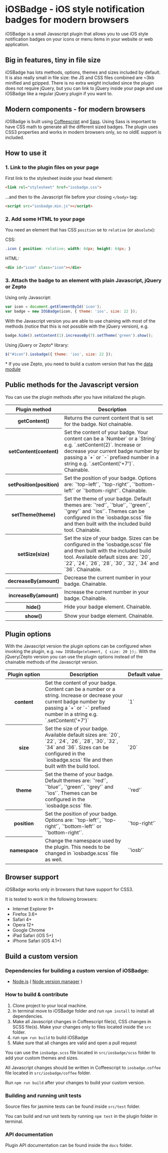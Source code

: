 # iOSBadge - iOS style notification badges for modern browsers

iOSBadge is a small Javascript plugin that allows you to use iOS style notification badges on your icons or menu items in your website or web application.

## Big in features, tiny in file size

iOSBadge has lots methods, options, themes and sizes included by default. It is also really small in file size: the JS and CSS files combined are ~3kb minified and gzipped. There is no extra weight included since the plugin does not require jQuery, but you can link to jQuery inside your page and use iOSBadge like a regular jQuery plugin if you want to.

## Modern components - for modern browsers

iOSBadge is built using [Coffeescript](http://coffeescript.org/) and [Sass](http://sass-lang.com/). Using Sass is important to have CSS math to generate all the different sized badges. The plugin uses CSS3 properties and works in modern browsers only, so no oldIE support is included.

## How to use it

### 1. Link to the plugin files on your page

First link to the stylesheet inside your head element:

```html
<link rel="stylesheet" href="iosbadge.css">
```

...and then to the Javascript file before your closing `</body>` tag:

```html
<script src="iosbadge.min.js"></script>
```

### 2. Add some HTML to your page

You need an element that has CSS `position` se to `relative` (or `absolute`):

CSS:

```css
.icon { position: relative; width: 64px; height: 64px; }
```

HTML:

```html
<div id="icon" class="icon"></div>
```

### 3. Attach the badge to an element with plain Javascript, jQuery or Zepto

Using only Javascript:

```js
var icon = document.getElementById('icon');
var badge = new IOSBadge(icon, { theme: 'ios', size: 22 });
```

With the Javascript version you are able to use chaining with most of the methods (notice that this is not possible with the jQuery version), e.g.

```js
badge.hide().setContent(1).increaseBy(7).setTheme('green').show();
```

Using jQuery or Zepto* library:

```js
$("#icon").iosbadge({ theme: 'ios', size: 22 });
```

\* If you use Zepto, you need to build a custom version that has the [data module](https://github.com/madrobby/zepto#zepto-modules)

## Public methods for the Javascript version

You can use the plugin methods after you have initialized the plugin.

<table>
<thead><tr>
  <th>Plugin method</th> <th>Description</th>
</tr></thead>
<tbody>
  <tr>
    <th>getContent()</th>
    <td>
      Returns the current content that is set for the badge. Not chainable.
    </td>
  </tr>
  <tr>
    <th>setContent(content)</th>
    <td>
      Set the content of your badge. Your content can be a `Number` or a `String` e.g. `.setContent(2)`. Increase or decrease your current badge number by passing a `+` or `-` prefixed number in a string e.g. `.setContent('+7')`. Chainable.
    </td>
  </tr>
  <tr>
    <th>setPosition(position)</th>
    <td>
      Set the position of your badge. Options are: `'top-left'`, `'top-right'`, `'bottom-left'` or `'bottom-right'`. Chainable.
    </td>
  </tr>
  <tr>
    <th>setTheme(theme)</th>
    <td>
      Set the theme of your badge. Default themes are: `'red'`, `'blue'`, `'green'`, `'grey'` and `'ios'`. Themes can be configured in the `iosbadge.scss` file and then built with the included build tool. Chainable.
    </td>
  </tr>
  <tr>
    <th>setSize(size)</th>
    <td>
      Set the size of your badge. Sizes can be configured in the 'iosbadge.scss' file and then built with the included build tool. Available default sizes are: `20`, `22`, `24`, `26`, `28`, `30`, `32`, `34` and `36`. Chainable.
    </td>
  </tr>
  <tr>
    <th>decreaseBy(amount)</th>
    <td>
      Decrease the current number in your badge. Chainable.
    </td>
  </tr>
  <tr>
    <th>increaseBy(amount)</th>
    <td>
      Increase the current number in your badge. Chainable.
    </td>
  </tr>
  <tr>
    <th>hide()</th>
    <td>
      Hide your badge element. Chainable.
    </td>
  </tr>
  <tr>
    <th>show()</th>
    <td>
      Show your badge element. Chainable.
    </td>
  </tr>
</tbody>
</table>

## Plugin options

With the Javascript version the plugin options can be configured when invoking the plugin, e.g. `new IOSBadge(element, { size: 20 });`. With the jQuery/Zepto version you can use the plugin options instead of the chainable methods of the Javascript version.

<table>
<thead><tr>
  <th>Plugin&nbsp;option</th> <th>Description</th> <th>Default&nbsp;value</th>
</tr></thead>
<tbody>
  <tr>
    <th>content</th>
    <td>
      Set the content of your badge. Content can be a number or a string. Increase or decrease your current badge number by passing a `+` or `-` prefixed number in a string e.g. `.setContent('+7')`
    </td>
    <td>
      `1`
    </td>
  </tr>
  <tr>
    <th>size</th>
    <td>
      Set the size of your badge. Available default sizes are: `20`, `22`, `24`, `26`, `28`, `30`, `32`, `34` and `36`. Sizes can be configured in the `iosbadge.scss` file and then built with the build tool.
    </td>
    <td>
      `20`
    </td>
  </tr>
  <tr>
    <th>theme</th>
    <td>
      Set the theme of your badge. Default themes are: `'red'`, `'blue'`, `'green'`, `'grey'` and `'ios'`. Themes can be configured in the `iosbadge.scss` file.
    </td>
    <td>
      `'red'`
    </td>
  </tr>
  <tr>
    <th>position</th>
    <td>
      Set the position of your badge. Options are: `'top-left'`, `'top-right'`, `'bottom-left'` or `'bottom-right'`.
    </td>
    <td>
      `'top-right'`
    </td>
  </tr>
  <tr>
    <th>namespace</th>
    <td>
      Change the namespace used by the plugin. This needs to be changed in `iosbadge.scss` file as well.
    </td>
    <td>
      `'iosb'`
    </td>
  </tr>
</tbody>
</table>

## Browser support

iOSBadge works only in browsers that have support for CSS3.

It is tested to work in the following browsers:

* Internet Explorer 9+
* Firefox 3.6+
* Safari 4+
* Opera 12+
* Google Chrome
* iPad Safari (iOS 5+)
* iPhone Safari (iOS 4.1+)

## Build a custom version

### Dependencies for building a custom version of iOSBadge:

* [Node.js](http://nodejs.org/) ( [Node version manager](https://github.com/creationix/nvm) )

### How to build & contribute

1. Clone project to your local machine.
2. In terminal move to iOSBadge folder and run `npm install` to install all dependencies.
3. Make all Javascript changes in Coffeescript file(s), CSS changes in SCSS file(s). Make your changes only to files located inside the `src` folder.
4. run `npm run build` to build iOSBadge
5. Make sure that all changes are valid and open a pull request

You can use the `iosbadge.scss` file located in `src/iosbadge/scss` folder to add your custom themes and sizes.

All Javascript changes should be written in Coffeescript to `iosbadge.coffee` file located in `src/iosbadge/coffee` folder.

Run `npm run build` after your changes to build your custom version.

### Building and running unit tests

Source files for jasmine tests can be found inside `src/test` folder.

You can build and run unit tests by running `npm test` in the plugin folder in terminal.

### API documentation

Plugin API documentation can be found inside the `docs` folder.
